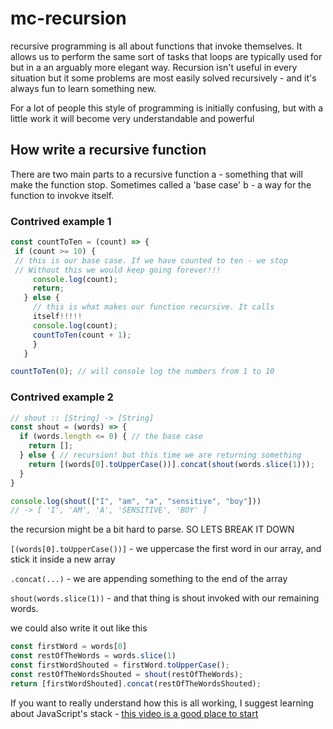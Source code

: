 # mc-recursion
 recursive programming is all about functions that invoke themselves. It allows 
 us to perform the same sort of tasks that loops are typically used for but in a
 an arguably more elegant way. Recursion isn't useful in every situation but it 
 some problems are most easily solved recursively - and it's always fun to learn
 something new.

 For a lot of people this style of programming is initially confusing, but with
 a little work it will become very understandable and powerful


## How write a recursive function

 There are two main parts to a recursive function
 a - something that will make the function stop. Sometimes called a 'base
 case'
 b - a way for the function to invokve itself. 

### Contrived example 1

 ```js
const countToTen = (count) => {
  if (count >= 10) {
  // this is our base case. If we have counted to ten - we stop
  // Without this we would keep going forever!!!
      console.log(count);
      return;
    } else {
      // this is what makes our function recursive. It calls
      itself!!!!!
      console.log(count);
      countToTen(count + 1);
      }
    }

countToTen(0); // will console log the numbers from 1 to 10
  ```



### Contrived example 2 

```js
// shout :: [String] -> [String]
const shout = (words) => {
  if (words.length <= 0) { // the base case
    return [];
  } else { // recursion! but this time we are returning something
    return [(words[0].toUpperCase())].concat(shout(words.slice(1)));
  }
}

console.log(shout(["I", "am", "a", "sensitive", "boy"])) 
// -> [ 'I', 'AM', 'A', 'SENSITIVE', 'BOY' ]
```


the recursion might be a bit hard to parse. SO LETS BREAK IT
DOWN

`[(words[0].toUpperCase())]` - we uppercase the first word in our array, and stick it inside a new array

`.concat(...)` - we are appending something to the end of the array


`shout(words.slice(1))` - and that thing is shout invoked with our remaining words.


we could also write it out like this
```js
const firstWord = words[0]
const restOfTheWords = words.slice(1)
const firstWordShouted = firstWord.toUpperCase();
const restOfTheWordsShouted = shout(restOfTheWords);
return [firstWordShouted].concat(restOfTheWordsShouted);
```

If you want to really understand how this is all working, I suggest learning
about JavaScript's stack - [ this video is a good place to start ](https://www.youtube.com/watch?v=8aGhZQkoFbQ)




